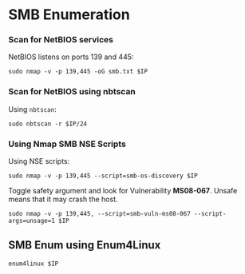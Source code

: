 # SMB Enumeration

### Scan for NetBIOS services
NetBIOS listens on ports 139 and 445:
```
sudo nmap -v -p 139,445 -oG smb.txt $IP
```
### Scan for NetBIOS using nbtscan
Using `nbtscan`:
```
sudo nbtscan -r $IP/24
```
### Using Nmap SMB NSE Scripts
Using NSE scripts:
```
sudo nmap -v -p 139,445 --script=smb-os-discovery $IP
```
Toggle safety argument and look for Vulnerability **MS08-067**. Unsafe means that it may crash the host.
```
sudo nmap -v -p 139,445, --script=smb-vuln-ms08-067 --script-args=unsage=1 $IP
```

## SMB Enum using Enum4Linux
```
enum4linux $IP
```
